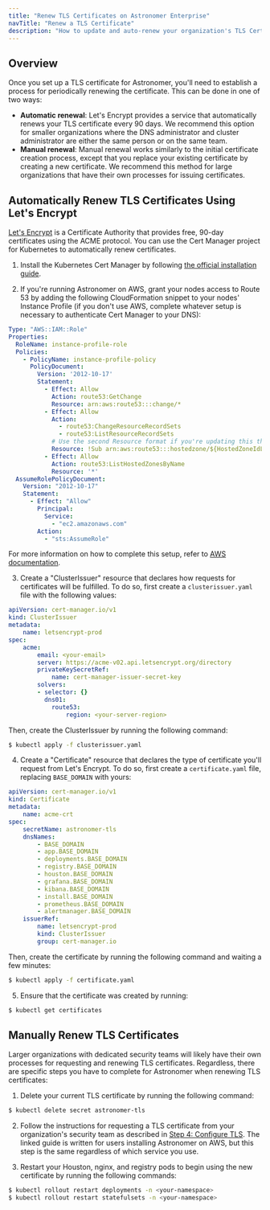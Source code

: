 ```yaml
---
title: "Renew TLS Certificates on Astronomer Enterprise"
navTitle: "Renew a TLS Certificate"
description: "How to update and auto-renew your organization's TLS Certificate for Astronomer"
---
```


## Overview

Once you set up a TLS certificate for Astronomer, you'll need to establish a process for periodically renewing the certificate. This can be done in one of two ways:

* **Automatic renewal**: Let's Encrypt provides a service that automatically renews your TLS certificate every 90 days. We recommend this option for smaller organizations where the DNS administrator and cluster administrator are either the same person or on the same team.
* **Manual renewal**: Manual renewal works similarly to the initial certificate creation process, except that you replace your existing certificate by creating a new certificate. We recommend this method for large organizations that have their own processes for issuing certificates.

## Automatically Renew TLS Certificates Using Let's Encrypt

[Let's Encrypt](https://letsencrypt.org/) is a Certificate Authority that provides free, 90-day certificates using the ACME protocol. You can use the Cert Manager project for Kubernetes to automatically renew certificates.

1. Install the Kubernetes Cert Manager by following [the official installation guide](https://cert-manager.io/docs/installation/kubernetes/).

2. If you're running Astronomer on AWS, grant your nodes access to Route 53 by adding the following CloudFormation snippet to your nodes' Instance Profile (if you don't use AWS, complete whatever setup is necessary to authenticate Cert Manager to your DNS):
```yaml
Type: "AWS::IAM::Role"
Properties:
  RoleName: instance-profile-role
  Policies:
    - PolicyName: instance-profile-policy
      PolicyDocument:
        Version: '2012-10-17'
        Statement:
          - Effect: Allow
            Action: route53:GetChange
            Resource: arn:aws:route53:::change/*
          - Effect: Allow
            Action:
              - route53:ChangeResourceRecordSets
              - route53:ListResourceRecordSets
            # Use the second Resource format if you're updating this through the AWS UI
            Resource: !Sub arn:aws:route53:::hostedzone/${HostedZoneIdLookup.HostedZoneId}
          - Effect: Allow
            Action: route53:ListHostedZonesByName
            Resource: '*'
  AssumeRolePolicyDocument:
    Version: "2012-10-17"
    Statement:
      - Effect: "Allow"
        Principal:
          Service:
            - "ec2.amazonaws.com"
        Action:
          - "sts:AssumeRole"
```
For more information on how to complete this setup, refer to [AWS documentation](https://docs.aws.amazon.com/eks/latest/userguide/create-node-role.html).

3. Create a "ClusterIssuer" resource that declares how requests for certificates will be fulfilled. To do so, first create a `clusterissuer.yaml` file with the following values:
```yaml
apiVersion: cert-manager.io/v1
kind: ClusterIssuer
metadata:
    name: letsencrypt-prod
spec:
    acme:
        email: <your-email>
        server: https://acme-v02.api.letsencrypt.org/directory
        privateKeySecretRef:
            name: cert-manager-issuer-secret-key
        solvers:
        - selector: {}
          dns01:
            route53:
                region: <your-server-region>
```
Then, create the ClusterIssuer by running the following command:
```sh
$ kubectl apply -f clusterissuer.yaml
```

4. Create a "Certificate" resource that declares the type of certificate you'll request from Let's Encrypt. To do so, first create a `certificate.yaml` file, replacing `BASE_DOMAIN` with yours:
```yaml
apiVersion: cert-manager.io/v1
kind: Certificate
metadata:
    name: acme-crt
spec:
    secretName: astronomer-tls
    dnsNames:
        - BASE_DOMAIN
        - app.BASE_DOMAIN
        - deployments.BASE_DOMAIN
        - registry.BASE_DOMAIN
        - houston.BASE_DOMAIN
        - grafana.BASE_DOMAIN
        - kibana.BASE_DOMAIN
        - install.BASE_DOMAIN
        - prometheus.BASE_DOMAIN
        - alertmanager.BASE_DOMAIN
    issuerRef:
        name: letsencrypt-prod
        kind: ClusterIssuer
        group: cert-manager.io
```
Then, create the certificate by running the following command and waiting a few minutes:
```sh
$ kubectl apply -f certificate.yaml
```

5. Ensure that the certificate was created by running:
```sh
$ kubectl get certificates
```

## Manually Renew TLS Certificates

Larger organizations with dedicated security teams will likely have their own processes for requesting and renewing TLS certificates. Regardless, there are specific steps you have to complete for Astronomer when renewing TLS certificates:

1. Delete your current TLS certificate by running the following command:
```sh
$ kubectl delete secret astronomer-tls
```

2. Follow the instructions for requesting a TLS certificate from your organization's security team as described in [Step 4: Configure TLS](https://www.astronomer.io/docs/enterprise/stable/install/aws/install-aws-standard#step-4-configure-tls). The linked guide is written for users installing Astronomer on AWS, but this step is the same regardless of which service you use.

3. Restart your Houston, nginx, and registry pods to begin using the new certificate by running the following commands:
```sh
$ kubectl rollout restart deployments -n <your-namespace>
$ kubectl rollout restart statefulsets -n <your-namespace>
```
